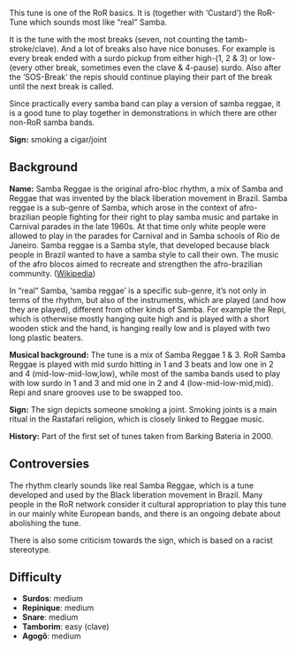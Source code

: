 This tune is one of the RoR basics. It is (together with ‘Custard’) the RoR-Tune which sounds most like “real” Samba.

It is the tune with the most breaks (seven, not counting the tamb-stroke/clave). And a lot of breaks also have nice
bonuses. For example is every break ended with a surdo pickup from either high-(1, 2 & 3) or low- (every other break,
sometimes even the clave & 4-pause) surdo. Also after the ‘SOS-Break’ the repis should continue playing their part of
the break until the next break is called.

Since practically every samba band can play a version of samba reggae, it is a good tune to play together in
demonstrations in which there are other non-RoR samba bands.

**Sign:** smoking a cigar/joint

## Background

**Name:** Samba Reggae is the original afro-bloc rhythm, a mix of Samba and Reggae that was invented by the black liberation movement in Brazil. Samba reggae is a sub-genre of Samba, which arose in the context of afro-brazilian people fighting for their right to play samba music and partake in Carnival parades in the late 1960s. At that time only white people were allowed to play in the parades for Carnival and in Samba schools of Rio de Janeiro. Samba reggae is a Samba style, that developed because black people in Brazil wanted to have a samba style to call their own. The music of the afro blocos aimed to recreate and strengthen the afro-brazilian community. ([Wikipedia](https://en.wikipedia.org/wiki/Samba_reggae))

In “real” Samba, ‘samba reggae’ is a specific sub-genre, it’s not only in terms of the rhythm, but also of the
instruments, which are played (and how they are played), different from other kinds of Samba. For example the Repi,
which is otherwise mostly hanging quite high and is played with a short wooden stick and the hand, is hanging really
low and is played with two long plastic beaters.

**Musical background:** The tune is a mix of Samba Reggae 1 & 3. RoR Samba Reggae is played with mid surdo hitting in 1 and 3 beats and low one in 2 and 4 (mid-low-mid-low,low), while most of the samba bands used to play with low surdo in 1 and 3 and mid one in 2 and 4 (low-mid-low-mid,mid). Repi and snare grooves use to be swapped too.

**Sign:** The sign depicts someone smoking a joint. Smoking joints is a main ritual in the Rastafari religion, which is closely linked to Reggae music.

**History:** Part of the first set of tunes taken from Barking Bateria in 2000.

## Controversies

The rhythm clearly sounds like real Samba Reggae, which is a tune developed and used by the Black liberation movement in Brazil. Many people in the RoR network consider it cultural appropriation to play this tune in our mainly white European bands, and there is an ongoing debate about abolishing the tune.

There is also some criticism towards the sign, which is based on a racist stereotype.

## Difficulty

* **Surdos**: medium
* **Repinique**: medium
* **Snare**: medium
* **Tamborim**: easy (clave)
* **Agogô**: medium
